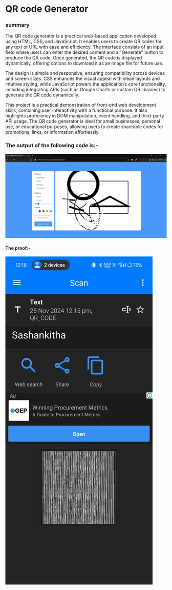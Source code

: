 <h1>
  QR code Generator
</h1>
<h3>
  summary 
</h3>
<p>
  The QR code generator is a practical web-based application developed using HTML, CSS, and JavaScript. It enables users to create QR codes for any text or URL with ease and efficiency. The interface consists of an input field where users can enter the desired content and a "Generate" button to produce the QR code. Once generated, the QR code is displayed dynamically, offering options to download it as an image file for future use.

The design is simple and responsive, ensuring compatibility across devices and screen sizes. CSS enhances the visual appeal with clean layouts and intuitive styling, while JavaScript powers the application’s core functionality, including integrating APIs (such as Google Charts or custom QR libraries) to generate the QR code dynamically.

This project is a practical demonstration of front-end web development skills, combining user interactivity with a functional purpose. It also highlights proficiency in DOM manipulation, event handling, and third-party API usage. The QR code generator is ideal for small businesses, personal use, or educational purposes, allowing users to create shareable codes for promotions, links, or information effortlessly.
</p>
<h3>
  The output of the following code is:-
</h3>
<img src = "output.png">
<h4>
  The proof:-
</h4>
<img src = "proof.jpeg">

